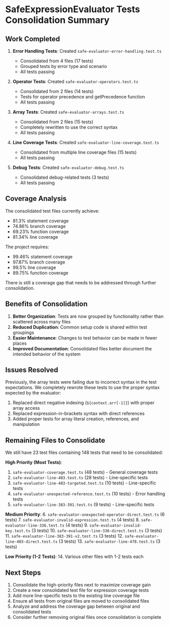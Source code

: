 # SafeExpressionEvaluator Tests Consolidation Summary

## Work Completed

1. **Error Handling Tests**: Created `safe-evaluator-error-handling.test.ts`
   - Consolidated from 4 files (17 tests)
   - Grouped tests by error type and scenario
   - All tests passing

2. **Operator Tests**: Created `safe-evaluator-operators.test.ts`
   - Consolidated from 2 files (14 tests)
   - Tests for operator precedence and getPrecedence function
   - All tests passing

3. **Array Tests**: Created `safe-evaluator-arrays.test.ts`
   - Consolidated from 2 files (15 tests)
   - Completely rewritten to use the correct syntax
   - All tests passing

4. **Line Coverage Tests**: Created `safe-evaluator-line-coverage.test.ts` 
   - Consolidated from multiple line coverage files (15 tests)
   - All tests passing
  
5. **Debug Tests**: Created `safe-evaluator-debug.test.ts`
   - Consolidated debug-related tests (3 tests)
   - All tests passing

## Coverage Analysis

The consolidated test files currently achieve:
- 81.3% statement coverage
- 74.86% branch coverage
- 69.23% function coverage 
- 81.34% line coverage

The project requires:
- 99.46% statement coverage
- 97.87% branch coverage
- 99.5% line coverage
- 89.75% function coverage

There is still a coverage gap that needs to be addressed through further consolidation.

## Benefits of Consolidation

1. **Better Organization**: Tests are now grouped by functionality rather than scattered across many files
2. **Reduced Duplication**: Common setup code is shared within test groupings
3. **Easier Maintenance**: Changes to test behavior can be made in fewer places
4. **Improved Documentation**: Consolidated files better document the intended behavior of the system

## Issues Resolved

Previously, the array tests were failing due to incorrect syntax in the test expectations. We completely rewrote these tests to use the proper syntax expected by the evaluator:

1. Replaced direct negative indexing (`${context.arr[-1]}`) with proper array access
2. Replaced expression-in-brackets syntax with direct references
3. Added proper tests for array literal creation, references, and manipulation

## Remaining Files to Consolidate

We still have 23 test files containing 148 tests that need to be consolidated:

**High Priority (Most Tests)**:
1. `safe-evaluator-coverage.test.ts` (48 tests) - General coverage tests
2. `safe-evaluator-line-403.test.ts` (28 tests) - Line-specific tests
3. `safe-evaluator-line-403-targeted.test.ts` (10 tests) - Line-specific tests
4. `safe-evaluator-unexpected-reference.test.ts` (10 tests) - Error handling tests
5. `safe-evaluator-line-383-391.test.ts` (9 tests) - Line-specific tests

**Medium Priority**:
6. `safe-evaluator-unexpected-operator-direct.test.ts` (6 tests)
7. `safe-evaluator-invalid-expression.test.ts` (4 tests)
8. `safe-evaluator-line-336.test.ts` (4 tests)
9. `safe-evaluator-invalid-key.test.ts` (3 tests)
10. `safe-evaluator-line-336-direct.test.ts` (3 tests)
11. `safe-evaluator-line-383-391-v2.test.ts` (3 tests)
12. `safe-evaluator-line-403-direct.test.ts` (3 tests)
13. `safe-evaluator-line-478.test.ts` (3 tests)

**Low Priority (1-2 Tests)**:
14. Various other files with 1-2 tests each

## Next Steps

1. Consolidate the high-priority files next to maximize coverage gain
2. Create a new consolidated test file for expression coverage tests
3. Add more line-specific tests to the existing line coverage file
4. Ensure all tests from original files are moved to consolidated files
5. Analyze and address the coverage gap between original and consolidated tests
6. Consider further removing original files once consolidation is complete 
